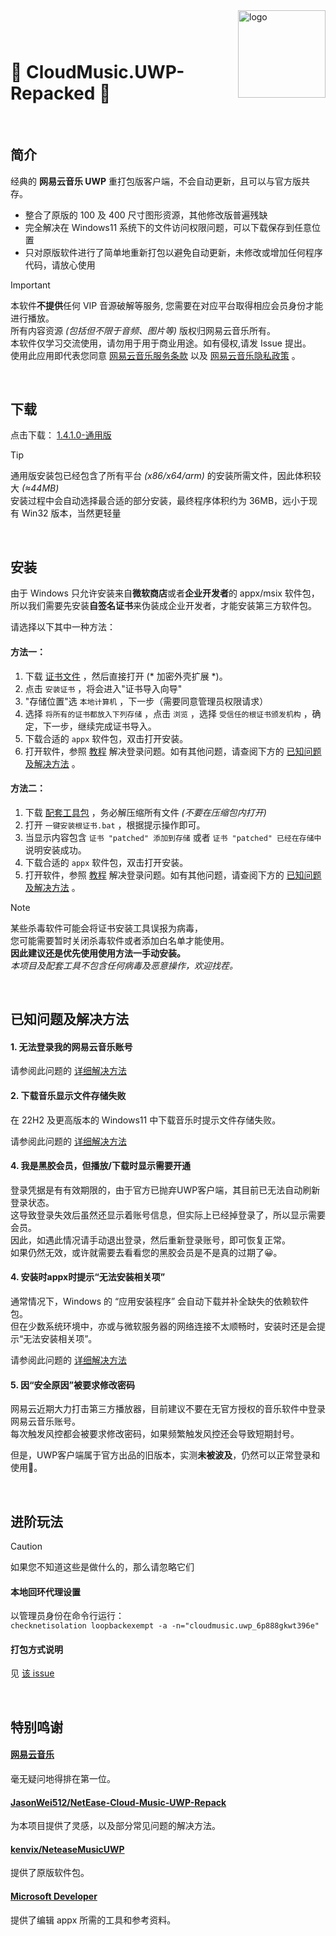 <img src="https://user-images.githubusercontent.com/26399680/47980314-0e3f1700-e102-11e8-8857-e3436ecc8beb.png" alt="logo" width="140" height="140" align="right" />

### &nbsp;

# 🎼 CloudMusic.UWP-Repacked 🚀

&nbsp;

## 简介

经典的 **网易云音乐 UWP** 重打包版客户端，不会自动更新，且可以与官方版共存。

-  整合了原版的 100 及 400 尺寸图形资源，其他修改版普遍残缺
-  完全解决在 Windows11 系统下的文件访问权限问题，可以下载保存到任意位置
-  只对原版软件进行了简单地重新打包以避免自动更新，未修改或增加任何程序代码，请放心使用

> [!IMPORTANT]
> 本软件**不提供**任何 VIP 音源破解等服务, 您需要在对应平台取得相应会员身份才能进行播放。<br />
> 所有内容资源 _(包括但不限于音频、图片等)_ 版权归网易云音乐所有。<br />
> 本软件仅学习交流使用，请勿用于用于商业用途。如有侵权,请发 Issue 提出。<br />
> 使用此应用即代表您同意 [网易云音乐服务条款](https://st.music.163.com/official-terms/service) 以及 [网易云音乐隐私政策](https://st.music.163.com/official-terms/privacy) 。

&nbsp;

## 下载

点击下载：&nbsp;[1.4.1.0-通用版](../../raw/main/CloudMusic.UWP-1.4.1.0_Repacked_universal.AppxBundle)

> [!TIP]
> 通用版安装包已经包含了所有平台 _(x86/x64/arm)_ 的安装所需文件，因此体积较大 _(&asymp;44MB)_ <br />
> 安装过程中会自动选择最合适的部分安装，最终程序体积约为 36MB，远小于现有 Win32 版本，当然更轻量

&nbsp;

## 安装

由于 Windows 只允许安装来自**微软商店**或者**企业开发者**的 appx/msix 软件包，<br />
所以我们需要先安装**自签名证书**来伪装成企业开发者，才能安装第三方软件包。

请选择以下其中一种方法：

#### 方法一：

1. 下载 [证书文件](https://github.com/exp-3/CloudMusic.UWP-Tools/raw/main/data/3.cer) ，然后直接打开 (* 加密外壳扩展 *)。
2. 点击 `安装证书` ，将会进入"证书导入向导"
3. "存储位置"选 `本地计算机` ，下一步（需要同意管理员权限请求）
4. 选择 `将所有的证书都放入下列存储` ，点击 `浏览` ，选择 `受信任的根证书颁发机构` ，确定，下一步，继续完成证书导入。
5. 下载合适的 `appx` 软件包，双击打开安装。
6. 打开软件，参照 [教程](assets/login.md) 解决登录问题。如有其他问题，请查阅下方的 [已知问题及解决方法](#已知问题及解决方法) 。

#### 方法二：

1. 下载 [配套工具包](https://github.com/exp-3/CloudMusic.UWP-Tools/archive/refs/heads/main.zip) ，务必解压缩所有文件 _(不要在压缩包内打开)_
2. 打开 `一键安装根证书.bat` ，根据提示操作即可。
3. 当显示内容包含 `证书 "patched" 添加到存储` 或者 `证书 "patched" 已经在存储中` 说明安装成功。
4. 下载合适的 `appx` 软件包，双击打开安装。
5. 打开软件，参照 [教程](assets/login.md) 解决登录问题。如有其他问题，请查阅下方的 [已知问题及解决方法](#已知问题及解决方法) 。

> [!NOTE]
> 某些杀毒软件可能会将证书安装工具误报为病毒，<br />
> 您可能需要暂时关闭杀毒软件或者添加白名单才能使用。<br />
> **因此建议还是优先使用使用方法一手动安装。**<br />
> *本项目及配套工具不包含任何病毒及恶意操作，欢迎找茬。*

&nbsp;

## 已知问题及解决方法

#### 1. 无法登录我的网易云音乐账号
 请参阅此问题的 [详细解决方法](assets/login.md)

#### 2. 下载音乐显示文件存储失败
 在 22H2 及更高版本的 Windows11 中下载音乐时提示文件存储失败。
 
 请参阅此问题的 [详细解决方法](assets/storage.md)

#### 4. 我是黑胶会员，但播放/下载时显示需要开通
 登录凭据是有有效期限的，由于官方已抛弃UWP客户端，其目前已无法自动刷新登录状态。<br>
 这导致登录失效后虽然还显示着账号信息，但实际上已经掉登录了，所以显示需要会员。<br>
 因此，如遇此情况请手动退出登录，然后重新登录账号，即可恢复正常。<br>
 如果仍然无效，或许就需要去看看您的黑胶会员是不是真的过期了😀。<br>

#### 4. 安装时appx时提示“无法安装相关项”
 通常情况下，Windows 的 “应用安装程序” 会自动下载并补全缺失的依赖软件包。<br>
 但在少数系统环境中，亦或与微软服务器的网络连接不太顺畅时，安装时还是会提示“无法安装相关项”。
 
 请参阅此问题的 [详细解决方法](assets/dependency.md)

#### 5. 因“安全原因”被要求修改密码
 网易云近期大力打击第三方播放器，目前建议不要在无官方授权的音乐软件中登录网易云音乐账号。<br>
 每次触发风控都会被要求修改密码，如果频繁触发风控还会导致短期封号。
 
 但是，UWP客户端属于官方出品的旧版本，实测**未被波及**，仍然可以正常登录和使用🥰。

&nbsp;

## 进阶玩法

> [!CAUTION]
> 如果您不知道这些是做什么的，那么请忽略它们

#### 本地回环代理设置
以管理员身份在命令行运行：<br>
`checknetisolation loopbackexempt -a -n="cloudmusic.uwp_6p888gkwt396e"`

#### 打包方式说明
见 [该 issue](https://github.com/JasonWei512/NetEase-Cloud-Music-UWP-Repack/issues/3#issuecomment-636415035)

&nbsp;

## 特别鸣谢

#### [网易云音乐](https://music.163.com/)
毫无疑问地得排在第一位。

#### [JasonWei512/NetEase-Cloud-Music-UWP-Repack](https://github.com/JasonWei512/NetEase-Cloud-Music-UWP-Repack)
为本项目提供了灵感，以及部分常见问题的解决方法。

#### [kenvix/NeteaseMusicUWP](https://github.com/kenvix/NeteaseMusicUWP)
提供了原版软件包。

#### [Microsoft Developer](https://developer.microsoft.com/zh-cn/)
提供了编辑 appx 所需的工具和参考资料。
